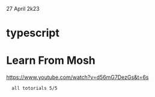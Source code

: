 27 April 2k23
# typescript
# Learn From Mosh 
https://www.youtube.com/watch?v=d56mG7DezGs&t=6s

``   all totorials 5/5     ``